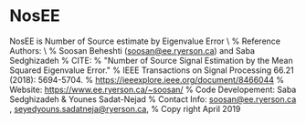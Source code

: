 # NosEE
NosEE is Number of Source estimate by Eigenvalue Error \\
% Reference Authors: \\ 
% Soosan Beheshti (soosan@ee.ryerson.ca) and Saba Sedghizadeh
% CITE:
% "Number of Source Signal Estimation by the Mean Squared Eigenvalue Error."
% IEEE Transactions on Signal Processing 66.21 (2018): 5694-5704.
% https://ieeexplore.ieee.org/document/8466044
% Website: https://www.ee.ryerson.ca/~soosan/
% Code Developement: Saba Sedghizadeh & Younes Sadat-Nejad 
% Contact Info: soosan@ee.ryerson.ca , seyedyouns.sadatneja@ryerson.ca,
% Copy right April 2019
